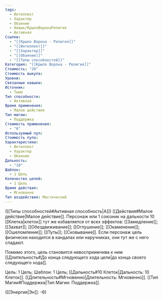 ```yaml
---
tags:
  - Интеллект
  - Характер
  - Обаяние
  - Навык/КрылоВоронаРелигия
  - Активная
Ссылки:
  - "[[Крыло Ворона - Религия]]"
  - "[[Интеллект]]"
  - "[[Характер]]"
  - "[[Обаяние]]"
  - "[[Типы способностей]]"
Категория: "[[Крыло Ворона - Религия]]"
Стоимость: "20"
Стоимость выкупа: 
Уровни: 
Связанные навыки: 
Источник:
  - Тьма
Тип способности:
  - Активная
Время применения:
  - Малое действие
Тип магии:
  - Поддержка
Стоимость применения:
  - "6"
Используемый пул: 
Стоимость пула: 
Характеристики:
  - Интеллект
  - Характер
  - Обаяние
Дальность:
  - "10"
Шаблон:
  - 1 Цель
Количество целей:
  - 1 Цель
Время действия:
  - Мгновенно
Тип воздействия: Мистический
---
```

([[Типы способностей#Активная способность|А]]) [[Действия#Малое действие|Малое действие]]. Персонаж или 1 союзник на дальности 10 [[Клетка|клеток]] тут же избавляется от всех эффектов: [[Замедление]]; [[Захват]]; [[Обездвиживание]]; [[Оглушение]]; [[Окаменение]]; [[Ошеломление]]; [[Путы]]; [[Сковывание]]. Если персонаж цель физически находится в кандалах или наручниках, они тут же с него спадают. 

Помимо этого, цель становится невосприимчива к ним [[Длительность#До конца следующего хода цели|до конца своего следующего хода]].


Цель: 1 Цель; Шаблон: 1 Цель; [[Дальность#10 Клеток|Дальность: 10 Клеток]]. [[Длительность#Мгновенно|Длительность: Мгновенно]].  [[Тип Магии#Поддержка|Тип Магии: Поддержка]].

([[Энергия|Эн]]: -6)